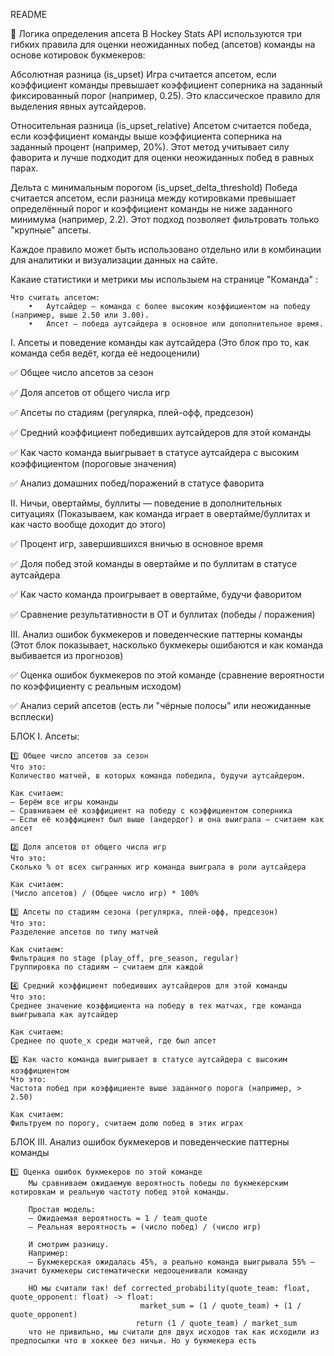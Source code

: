 README

🔹 Логика определения апсета
В Hockey Stats API используются три гибких правила для оценки неожиданных побед (апсетов) команды на основе котировок букмекеров:

Абсолютная разница (is_upset)
Игра считается апсетом, если коэффициент команды превышает коэффициент соперника на заданный фиксированный порог (например, 0.25).
Это классическое правило для выделения явных аутсайдеров.

Относительная разница (is_upset_relative)
Апсетом считается победа, если коэффициент команды выше коэффициента соперника на заданный процент (например, 20%).
Этот метод учитывает силу фаворита и лучше подходит для оценки неожиданных побед в равных парах.

Дельта с минимальным порогом (is_upset_delta_threshold)
Победа считается апсетом, если разница между котировками превышает определённый порог и коэффициент команды не ниже заданного минимума (например, 2.2).
Этот подход позволяет фильтровать только "крупные" апсеты.

Каждое правило может быть использовано отдельно или в комбинации для аналитики и визуализации данных на сайте.

Какаие статистики и метрики мы использыем на странице "Кoманда" :

	Что считать апсетом:
		•	Аутсайдер — команда с более высоким коэффициентом на победу (например, выше 2.50 или 3.00).
		•	Апсет — победа аутсайдера в основное или дополнительное время.

I. Апсеты и поведение команды как аутсайдера
(Это блок про то, как команда себя ведёт, когда её недооценили)

✅ Общее число апсетов за сезон

✅ Доля апсетов от общего числа игр

✅ Апсеты по стадиям (регулярка, плей-офф, предсезон)

✅ Средний коэффициент победивших аутсайдеров для этой команды

✅ Как часто команда выигрывает в статусе аутсайдера с высоким коэффициентом (пороговые значения)

✅ Анализ домашних побед/поражений в статусе фаворита

II. Ничьи, овертаймы, буллиты — поведение в дополнительных ситуациях
(Показываем, как команда играет в овертайме/буллитах и как часто вообще доходит до этого)

✅ Процент игр, завершившихся вничью в основное время

✅ Доля побед этой команды в овертайме и по буллитам в статусе аутсайдера

✅ Как часто команда проигрывает в овертайме, будучи фаворитом

✅ Сравнение результативности в ОТ и буллитах (победы / поражения)

III. Анализ ошибок букмекеров и поведенческие паттерны команды
(Этот блок показывает, насколько букмекеры ошибаются и как команда выбивается из прогнозов)

✅ Оценка ошибок букмекеров по этой команде (сравнение вероятности по коэффициенту с реальным исходом)

✅ Анализ серий апсетов (есть ли "чёрные полосы" или неожиданные всплески)

БЛОК I. Апсеты:

	1️⃣ Общее число апсетов за сезон
	Что это:
	Количество матчей, в которых команда победила, будучи аутсайдером.

	Как считаем:
	— Берём все игры команды
	— Сравниваем её коэффициент на победу с коэффициентом соперника
	— Если её коэффициент был выше (андердог) и она выиграла — считаем как апсет

	2️⃣ Доля апсетов от общего числа игр
	Что это:
	Сколько % от всех сыгранных игр команда выиграла в роли аутсайдера

	Как считаем:
	(Число апсетов) / (Общее число игр) * 100%

	3️⃣ Апсеты по стадиям сезона (регулярка, плей-офф, предсезон)
	Что это:
	Разделение апсетов по типу матчей

	Как считаем:
	Фильтрация по stage (play_off, pre_season, regular)
	Группировка по стадиям — считаем для каждой

	4️⃣ Средний коэффициент победивших аутсайдеров для этой команды
	Что это:
	Среднее значение коэффициента на победу в тех матчах, где команда выигрывала как аутсайдер

	Как считаем:
	Среднее по quote_x среди матчей, где был апсет

	5️⃣ Как часто команда выигрывает в статусе аутсайдера с высоким коэффициентом
	Что это:
	Частота побед при коэффициенте выше заданного порога (например, > 2.50)

	Как считаем:
	Фильтруем по порогу, считаем долю побед в этих играх


БЛОК III. Анализ ошибок букмекеров и поведенческие паттерны команды

	1️⃣ Оценка ошибок букмекеров по этой команде
		Мы сравниваем ожидаемую вероятность победы по букмекерским котировкам и реальную частоту побед этой команды.

		Простая модель:
		— Ожидаемая вероятность = 1 / team_quote
		— Реальная вероятность = (число побед) / (число игр)

		И смотрим разницу.
		Например:
		— Букмекерская ожидалась 45%, а реально команда выигрывала 55% — значит букмекеры систематически недооценивали команду

		НО мы считали так! def corrected_probability(quote_team: float, quote_opponent: float) -> float:
   								 market_sum = (1 / quote_team) + (1 / quote_opponent)
    							return (1 / quote_team) / market_sum
    	что не привильно, мы считали для двух исходов так как исходили из предпосылки что в хоккее без ничьи. Но у букмекера есть 


























